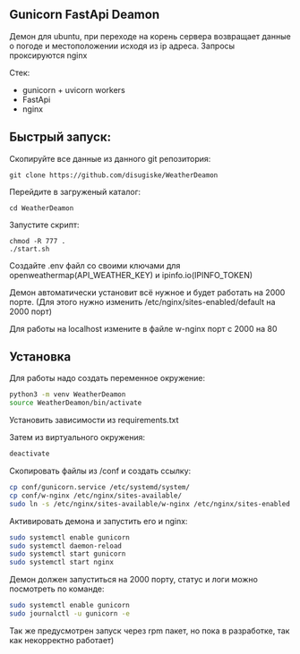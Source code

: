 ## Gunicorn FastApi Deamon
Демон для ubuntu, при переходе на корень сервера возвращает данные о погоде и местоположении исходя из ip адреса.
Запросы проксируются nginx

Стек:
 - gunicorn + uvicorn workers
 - FastApi
 - nginx

## Быстрый запуск:
Скопируйте все данные из данного git репозитория:
```shell
git clone https://github.com/disugiske/WeatherDeamon
```
Перейдите в загруженый каталог:
```shell
cd WeatherDeamon
```
Запустите скрипт:
```shell
chmod -R 777 .
./start.sh
```
Создайте .env файл со своими ключами для openweathermap(API_WEATHER_KEY) и ipinfo.io(IPINFO_TOKEN)


Демон автоматически установит всё нужное и будет работать на 2000 порте. (Для этого нужно изменить /etc/nginx/sites-enabled/default на 2000 порт)

Для работы на localhost измените в файле w-nginx порт с 2000 на 80

## Установка
Для работы надо создать переменное окружение:

```sh
python3 -m venv WeatherDeamon
source WeatherDeamon/bin/activate
```
Установить зависимости из requirements.txt

Затем из виртуального окружения:

```sh
deactivate
```

Скопировать файлы из /conf и создать ссылку:

```sh
cp conf/gunicorn.service /etc/systemd/system/
cp conf/w-nginx /etc/nginx/sites-available/
sudo ln -s /etc/nginx/sites-available/w-nginx /etc/nginx/sites-enabled
```

Активировать демона и запустить его и nginx:
```sh
sudo systemctl enable gunicorn
sudo systemctl daemon-reload
sudo systemctl start gunicorn
sudo systemctl start nginx
```

Демон должен запуститься на 2000 порту, статус и логи можно посмотреть по команде:
```sh
sudo systemctl enable gunicorn
sudo journalctl -u gunicorn -e
```

Так же предусмотрен запуск через rpm пакет, но пока в разработке, так как некорректно работает)
